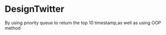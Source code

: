 # DesignTwitter
By using priority queue to return the top 10 timestamp,as well as using OOP method 
